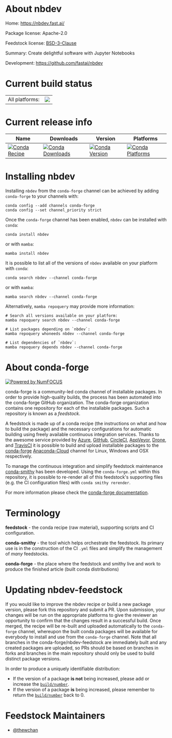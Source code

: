 About nbdev
===========

Home: https://nbdev.fast.ai/

Package license: Apache-2.0

Feedstock license: [BSD-3-Clause](https://github.com/conda-forge/nbdev-feedstock/blob/main/LICENSE.txt)

Summary: Create delightful software with Jupyter Notebooks

Development: https://github.com/fastai/nbdev

Current build status
====================


<table><tr><td>All platforms:</td>
    <td>
      <a href="https://dev.azure.com/conda-forge/feedstock-builds/_build/latest?definitionId=17286&branchName=main">
        <img src="https://dev.azure.com/conda-forge/feedstock-builds/_apis/build/status/nbdev-feedstock?branchName=main">
      </a>
    </td>
  </tr>
</table>

Current release info
====================

| Name | Downloads | Version | Platforms |
| --- | --- | --- | --- |
| [![Conda Recipe](https://img.shields.io/badge/recipe-nbdev-green.svg)](https://anaconda.org/conda-forge/nbdev) | [![Conda Downloads](https://img.shields.io/conda/dn/conda-forge/nbdev.svg)](https://anaconda.org/conda-forge/nbdev) | [![Conda Version](https://img.shields.io/conda/vn/conda-forge/nbdev.svg)](https://anaconda.org/conda-forge/nbdev) | [![Conda Platforms](https://img.shields.io/conda/pn/conda-forge/nbdev.svg)](https://anaconda.org/conda-forge/nbdev) |

Installing nbdev
================

Installing `nbdev` from the `conda-forge` channel can be achieved by adding `conda-forge` to your channels with:

```
conda config --add channels conda-forge
conda config --set channel_priority strict
```

Once the `conda-forge` channel has been enabled, `nbdev` can be installed with `conda`:

```
conda install nbdev
```

or with `mamba`:

```
mamba install nbdev
```

It is possible to list all of the versions of `nbdev` available on your platform with `conda`:

```
conda search nbdev --channel conda-forge
```

or with `mamba`:

```
mamba search nbdev --channel conda-forge
```

Alternatively, `mamba repoquery` may provide more information:

```
# Search all versions available on your platform:
mamba repoquery search nbdev --channel conda-forge

# List packages depending on `nbdev`:
mamba repoquery whoneeds nbdev --channel conda-forge

# List dependencies of `nbdev`:
mamba repoquery depends nbdev --channel conda-forge
```


About conda-forge
=================

[![Powered by
NumFOCUS](https://img.shields.io/badge/powered%20by-NumFOCUS-orange.svg?style=flat&colorA=E1523D&colorB=007D8A)](https://numfocus.org)

conda-forge is a community-led conda channel of installable packages.
In order to provide high-quality builds, the process has been automated into the
conda-forge GitHub organization. The conda-forge organization contains one repository
for each of the installable packages. Such a repository is known as a *feedstock*.

A feedstock is made up of a conda recipe (the instructions on what and how to build
the package) and the necessary configurations for automatic building using freely
available continuous integration services. Thanks to the awesome service provided by
[Azure](https://azure.microsoft.com/en-us/services/devops/), [GitHub](https://github.com/),
[CircleCI](https://circleci.com/), [AppVeyor](https://www.appveyor.com/),
[Drone](https://cloud.drone.io/welcome), and [TravisCI](https://travis-ci.com/)
it is possible to build and upload installable packages to the
[conda-forge](https://anaconda.org/conda-forge) [Anaconda-Cloud](https://anaconda.org/)
channel for Linux, Windows and OSX respectively.

To manage the continuous integration and simplify feedstock maintenance
[conda-smithy](https://github.com/conda-forge/conda-smithy) has been developed.
Using the ``conda-forge.yml`` within this repository, it is possible to re-render all of
this feedstock's supporting files (e.g. the CI configuration files) with ``conda smithy rerender``.

For more information please check the [conda-forge documentation](https://conda-forge.org/docs/).

Terminology
===========

**feedstock** - the conda recipe (raw material), supporting scripts and CI configuration.

**conda-smithy** - the tool which helps orchestrate the feedstock.
                   Its primary use is in the construction of the CI ``.yml`` files
                   and simplify the management of *many* feedstocks.

**conda-forge** - the place where the feedstock and smithy live and work to
                  produce the finished article (built conda distributions)


Updating nbdev-feedstock
========================

If you would like to improve the nbdev recipe or build a new
package version, please fork this repository and submit a PR. Upon submission,
your changes will be run on the appropriate platforms to give the reviewer an
opportunity to confirm that the changes result in a successful build. Once
merged, the recipe will be re-built and uploaded automatically to the
`conda-forge` channel, whereupon the built conda packages will be available for
everybody to install and use from the `conda-forge` channel.
Note that all branches in the conda-forge/nbdev-feedstock are
immediately built and any created packages are uploaded, so PRs should be based
on branches in forks and branches in the main repository should only be used to
build distinct package versions.

In order to produce a uniquely identifiable distribution:
 * If the version of a package **is not** being increased, please add or increase
   the [``build/number``](https://docs.conda.io/projects/conda-build/en/latest/resources/define-metadata.html#build-number-and-string).
 * If the version of a package **is** being increased, please remember to return
   the [``build/number``](https://docs.conda.io/projects/conda-build/en/latest/resources/define-metadata.html#build-number-and-string)
   back to 0.

Feedstock Maintainers
=====================

* [@thewchan](https://github.com/thewchan/)


<!-- dummy commit to enable rerendering -->

